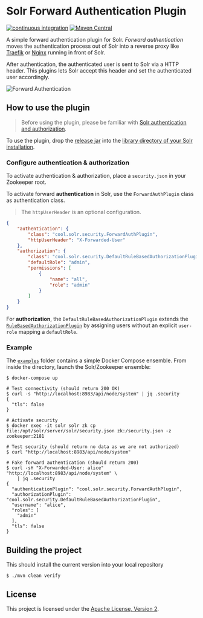 # Solr Forward Authentication Plugin

[![continuous integration](https://github.com/solr-cool/solr-forward-authentication-plugin/actions/workflows/ci.yaml/badge.svg)](https://github.com/solr-cool/solr-forward-authentication-plugin/actions/workflows/ci.yaml)
[![Maven Central](https://img.shields.io/maven-central/v/cool.solr/solr-forward-authentication-plugin)](https://search.maven.org/artifact/cool.solr/solr-forward-authentication-plugin/)


A simple forward authentication plugin for Solr. _Forward authentication_ moves
the authentication process out of Solr into a reverse proxy like
[Traefik](https://doc.traefik.io/traefik/middlewares/http/forwardauth/) or
[Nginx](https://docs.nginx.com/nginx/admin-guide/security-controls/configuring-subrequest-authentication/) running in front of Solr.

After authentication, the authenticated user is sent to Solr via a HTTP header.
This plugins lets Solr accept this header and set the authenticated user
accordingly.


![Forward Authentication](https://doc.traefik.io/traefik/assets/img/middleware/authforward.png)

## How to use the plugin

> Before using the plugin, please be familiar with
> [Solr authentication and authorization](https://solr.apache.org/guide/8_11/authentication-and-authorization-plugins.html).

To use the plugin, drop the
[release jar](https://github.com/solr-cool/solr-forward-authentication-plugin/releases)
into the [library directory of your Solr installation](https://solr.apache.org/guide/8_11/libs.html).

### Configure authentication & authorization

To activate authentication & authorization, place a `security.json`
in your Zookeeper root.

To activate forward __authentication__ in Solr, use the
`ForwardAuthPlugin` class as authentication class.

> The `httpUserHeader` is an optional configuration.

```json
{
    "authentication": {
        "class": "cool.solr.security.ForwardAuthPlugin",
        "httpUserHeader": "X-Forwarded-User"
    },
    "authorization": {
        "class": "cool.solr.security.DefaultRuleBasedAuthorizationPlugin",
        "defaultRole": "admin",
        "permissions": [
            {
                "name": "all",
                "role": "admin"
            }
        ]
    }
}
```

For __authorization__, the `DefaultRuleBasedAuthorizationPlugin` extends
the [`RuleBasedAuthorizationPlugin`](https://solr.apache.org/guide/8_11/rule-based-authorization-plugin.html#example-for-rulebasedauthorizationplugin-and-basicauth) by assigning
users without an explicit `user-role` mapping a `defaultRole`.

### Example

The [`examples`](examples/) folder contains a simple Docker Compose ensemble.
From inside the directory, launch the Solr/Zookeeper ensemble:

```shell
$ docker-compose up

# Test connectivity (should return 200 OK)
$ curl -s "http://localhost:8983/api/node/system" | jq .security
{
  "tls": false
}

# Activate security
$ docker exec -it solr solr zk cp file:/opt/solr/server/solr/security.json zk:/security.json -z zookeeper:2181

# Test security (should return no data as we are not authorized)
$ curl "http://localhost:8983/api/node/system"

# Fake forward authentication (should return 200)
$ curl -sH "X-Forwarded-User: alice" "http://localhost:8983/api/node/system" \
    | jq .security
{
  "authenticationPlugin": "cool.solr.security.ForwardAuthPlugin",
  "authorizationPlugin": "cool.solr.security.DefaultRuleBasedAuthorizationPlugin",
  "username": "alice",
  "roles": [
    "admin"
  ],
  "tls": false
}
```

## Building the project

This should install the current version into your local repository

    $ ./mvn clean verify

## License

This project is licensed under the [Apache License, Version 2](http://www.apache.org/licenses/LICENSE-2.0.html).
